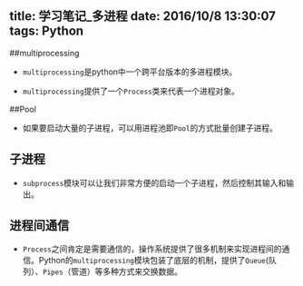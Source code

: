 ﻿title: 学习笔记_多进程
date: 2016/10/8 13:30:07
tags: Python
---

##multiprocessing

- `multiprocessing`是python中一个跨平台版本的多进程模块。

- `multiprocessing`提供了一个`Process`类来代表一个进程对象。

##Pool

- 如果要启动大量的子进程，可以用进程池即`Pool`的方式批量创建子进程。

## 子进程

- `subprocess`模块可以让我们非常方便的启动一个子进程，然后控制其输入和输出。

## 进程间通信

- `Process`之间肯定是需要通信的，操作系统提供了很多机制来实现进程间的通信。Python的`multiprocessing`模块包装了底层的机制，提供了`Queue`(队列）、`Pipes`（管道）等多种方式来交换数据。